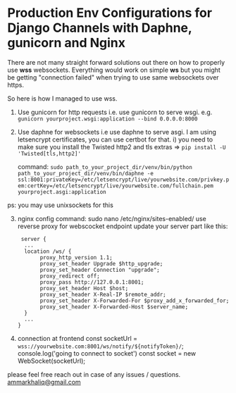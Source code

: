 # Production Env Configurations for Django Channels with Daphne, gunicorn and Nginx


There are not many straight forward solutions out there on how to properly use **wss** websockets. 
Everything would work on simple **ws** but you might be getting "connection failed" when trying to use same websockets over https. 

So here is how I managed to use wss.

1. Use gunicorn for http requests i.e. use gunicorn to serve wsgi.
e.g. ```gunicorn yourproject.wsgi:application --bind 0.0.0.0:8000```

2. Use daphne for websockets i.e use daphne to serve asgi. I am using letsencrypt certificates, you can use certbot for that.
    i) you need to make sure you install the Twisted http2 and tls extras  => 
    ```pip install -U 'Twisted[tls,http2]'```
   
    command: 
   ```sudo path_to_your_project_dir/venv/bin/python path_to_your_project_dir/venv/bin/daphne -e  ssl:8001:privateKey=/etc/letsencrypt/live/yourwebsite.com/privkey.pem:certKey=/etc/letsencrypt/live/yourwebsite.com/fullchain.pem yourproject.asgi:application```

  ps: you may use unixsockets for this
  
3. nginx config
   command: sudo nano /etc/nginx/sites-enabled/<default or yourwebsite.com>
   use reverse proxy for webscocket endpoint
   update your server part like this: 
   ```
    server {
     ...
     location /ws/ {
          proxy_http_version 1.1;
          proxy_set_header Upgrade $http_upgrade;
          proxy_set_header Connection "upgrade";
          proxy_redirect off;
          proxy_pass http://127.0.0.1:8001;
          proxy_set_header Host $host;
          proxy_set_header X-Real-IP $remote_addr;
          proxy_set_header X-Forwarded-For $proxy_add_x_forwarded_for;
          proxy_set_header X-Forwarded-Host $server_name;
     } 
     ...
   }
   ```
4. connection at frontend
  const socketUrl = `wss://yourwebsite.com:8001/ws/notify/${notifyToken}/`;
  console.log('going to connect to socket')
  const socket = new WebSocket(socketUrl);


  
please feel free reach out in case of any issues / questions. 
ammarkhaliq@gmail.com
